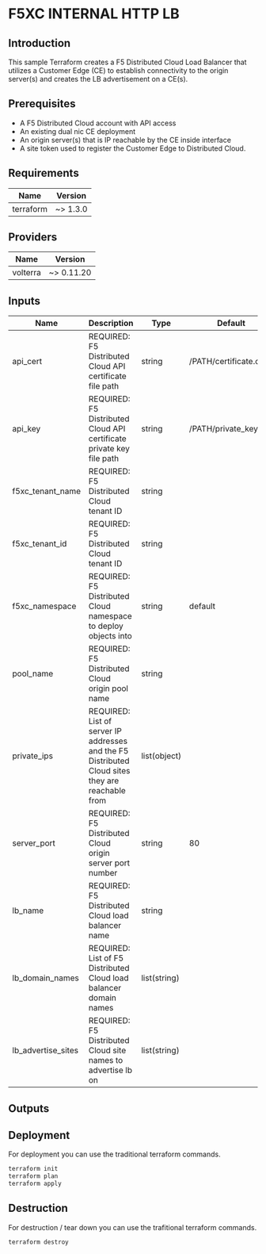 # F5XC INTERNAL HTTP LB

## Introduction

This sample Terraform creates a F5 Distributed Cloud Load Balancer that utilizes a Customer Edge (CE) to establish connectivity to the origin server(s) and creates the LB advertisement on a CE(s). 

## Prerequisites
- A F5 Distributed Cloud account with API access
- An existing dual nic CE deployment
- An origin server(s) that is IP reachable by the CE inside interface
- A site token used to register the Customer Edge to Distributed Cloud.

## Requirements

| Name | Version |
|------|---------|
| terraform | ~> 1.3.0 |

## Providers

| Name | Version |
|------|---------|
| volterra | ~> 0.11.20 |

## Inputs
| Name                       | Description | Type | Default |
| -----                      | ----------- | ---- | ------- | 
| api_cert | REQUIRED: F5 Distributed Cloud API certificate file path | string | /PATH/certificate.cert |
| api_key | REQUIRED: F5 Distributed Cloud API certificate private key file path | string | /PATH/private_key.key |
| f5xc_tenant_name | REQUIRED: F5 Distributed Cloud tenant ID | string | |
| f5xc_tenant_id | REQUIRED: F5 Distributed Cloud tenant ID | string | |
| f5xc_namespace | REQUIRED: F5 Distributed Cloud namespace to deploy objects into | string | default |
| pool_name | REQUIRED: F5 Distributed Cloud origin pool name | string | |
| private_ips | REQUIRED: List of server IP addresses and the F5 Distributed Cloud sites they are reachable from | list(object) | |
| server_port | REQUIRED: F5 Distributed Cloud origin server port number | string | 80 |
| lb_name | REQUIRED: F5 Distributed Cloud load balancer name | string | |
| lb_domain_names | REQUIRED: List of F5 Distributed Cloud load balancer domain names | list(string) | |
| lb_advertise_sites | REQUIRED: F5 Distributed Cloud site names to advertise lb on | list(string) | |

## Outputs

## Deployment
For deployment you can use the traditional terraform commands.

```bash
terraform init
terraform plan
terraform apply
```

## Destruction

For destruction / tear down you can use the trafitional terraform commands.

```bash
terraform destroy
```
